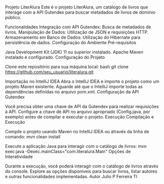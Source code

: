 Projeto LiterAlura
Este é o projeto LiterAlura, um catálogo de livros que interage com a API Gutendex para buscar metadados de livros de domínio público.

Funcionalidades
Integração com API Gutendex: Busca de metadados de livros.
Manipulação de Dados: Utilização de JSON e requisições HTTP.
Armazenamento em Banco de Dados: Utilização do Hibernate para persistência de dados.
Configuração do Ambiente
Pré-requisitos

Java Development Kit (JDK) 11 ou superior instalado.
Apache Maven instalado e configurado.
Configuração do Projeto

Clone este repositório para sua máquina local:
bash
git clone https://github.com/seu_usuario/literalura.git

Importação no IntelliJ IDEA
Abra o IntelliJ IDEA e importe o projeto como um projeto Maven existente.
Aguarde até que o IntelliJ importe todas as dependências definidas no arquivo pom.xml.
Configuração da API Gutendex

Você precisa obter uma chave de API da Gutendex para realizar requisições à API.
Configure a chave de API no arquivo apropriado (Config.java, por exemplo) antes de compilar e executar o projeto.
Execução
Compilação e Execução

Compile o projeto usando Maven no IntelliJ IDEA ou através da linha de comando:
mvn clean install

Execute a aplicação Java para interagir com o catálogo de livros:
mvn exec:java -Dexec.mainClass="com.literalura.Main"
Opções de Interatividade

Durante a execução, você poderá interagir com o catálogo de livros através do console.
Explore as opções disponíveis para buscar livros, listar autores e outras funcionalidades implementadas.
Autor
Julio P Ferreira TI
